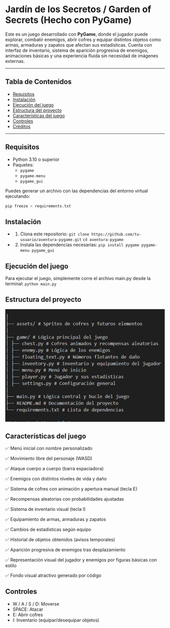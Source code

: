 # Jardín de los Secretos / Garden of Secrets (Hecho con PyGame)

Este es un juego desarrollado con **PyGame**, donde el jugador puede explorar, combatir enemigos, abrir cofres y equipar distintos objetos como armas, armaduras y zapatos que afectan sus estadísticas. Cuenta con interfaz de inventario, sistema de aparición progresiva de enemigos, animaciones básicas y una experiencia fluida sin necesidad de imágenes externas.

---

## Tabla de Contenidos

- [Requisitos](#requisitos)
- [Instalación](#instalación)
- [Ejecución del juego](#ejecución-del-juego)
- [Estructura del proyecto](#estructura-del-proyecto)
- [Características del juego](#características-del-juego)
- [Controles](#controles)
- [Créditos](#créditos)

---

## Requisitos

- Python 3.10 o superior
- Paquetes:
  - `pygame`
  - `pygame-menu`
  - `pygame_gui`

Puedes generar un archivo con las dependencias del entorno virtual ejecutando:

```bash
pip freeze > requirements.txt
```

## Instalación

- 1. Clona este repositorio:
     `git clone https://github.com/tu-usuario/aventura-pygame.git`
     `cd aventura-pygame`

- 2. Instala las dependencias necesarias:
     `pip install pygame pygame-menu pygame_gui`

## Ejecución del juego

Para ejecutar el juego, simplemente corre el archivo main.py desde la terminal:
`python main.py`

## Estructura del proyecto

![Estructura del proyecto](assets/documentation/pygame_documentation.PNG)

## Características del juego

✅ Menú inicial con nombre personalizado

✅ Movimiento libre del personaje (WASD)

✅ Ataque cuerpo a cuerpo (barra espaciadora)

✅ Enemigos con distintos niveles de vida y daño

✅ Sistema de cofres con animación y apertura manual (tecla E)

✅ Recompensas aleatorias con probabilidades ajustadas

✅ Sistema de inventario visual (tecla I)

✅ Equipamiento de armas, armaduras y zapatos

✅ Cambios de estadísticas según equipo

✅ Historial de objetos obtenidos (avisos temporales)

✅ Aparición progresiva de enemigos tras desplazamiento

✅ Representación visual del jugador y enemigos por figuras básicas con estilo

✅ Fondo visual atractivo generado por código

## Controles

- W / A / S / D: Moverse
- SPACE: Atacar
- E: Abrir cofres
- I: Inventario (equipar/desequipar objetos)
